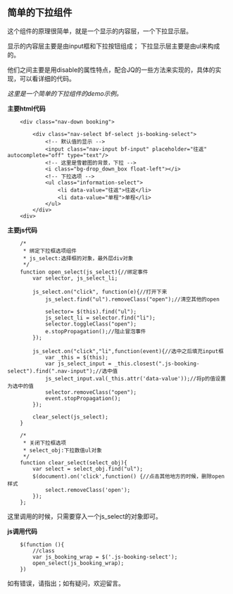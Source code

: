 ## 简单的下拉组件

这个组件的原理很简单，就是一个显示的内容层，一个下拉显示层。

显示的内容层主要是由input框和下拉按钮组成；
下拉显示层主要是由ul来构成的。

他们之间主要是用disable的属性特点，配合JQ的一些方法来实现的，具体的实现，可以看详细的代码。

*这里是一个简单的下拉组件的demo示例。*

**主要html代码**

        <div class="nav-down booking">
        
            <div class="nav-select bf-select js-booking-select">
                <!-- 默认值的显示 -->
                <input class="nav-input bf-input" placeholder="往返" autocomplete="off" type="text"/>
                <!-- 这里是雪碧图的背景，下拉 -->
                <i class="bg-drop_down_box float-left"></i>
                <!-- 下拉选项 -->
                <ul class="information-select">
                    <li data-value="往返">往返</li>
                    <li data-value="单程">单程</li>
                </ul>
            </div>
        <div>
        
**主要js代码**

        /*
         * 绑定下拉框选项组件
         * js_select:选择框的对象，最外层div对象
         */
        function open_select(js_select){//绑定事件
            var selector, js_select_li;
        
            js_select.on("click", function(e){//打开下来
                js_select.find("ul").removeClass("open");//清空其他的open
        
                selector= $(this).find("ul");
                js_select_li = selector.find("li");
                selector.toggleClass("open");
                e.stopPropagation();//阻止冒泡事件
            });
        
            js_select.on("click","li",function(event){//选中之后填充input框
                var _this = $(this);
                var js_select_input = _this.closest(".js-booking-select").find(".nav-input");//选中值
                js_select_input.val(_this.attr('data-value'));//将p的值设置为选中的值
                selector.removeClass("open");
                event.stopPropagation();
            });
        
            clear_select(js_select);
        }
        
        /*
         * 关闭下拉框选项
         * select_obj:下拉数值ul对象
         */
        function clear_select(select_obj){
            var select = select_obj.find("ul");
            $(document).on('click',function() {//点击其他地方的时候，删除open样式
                select.removeClass('open');
            });
        };
        
这里调用的时候，只需要穿入一个js_select的对象即可。

**js调用代码**

        $(function (){
            //class
            var js_booking_wrap = $('.js-booking-select');
            open_select(js_booking_wrap);
        })

如有错误，请指出；如有疑问，欢迎留言。
